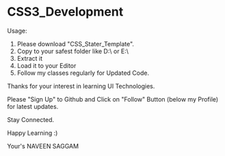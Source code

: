 # CSS3_Development

Usage:

1) Please download "CSS_Stater_Template".
2) Copy to your safest folder like D:\ or E:\
3) Extract it
4) Load it to your Editor
5) Follow my classes regularly for Updated Code.

Thanks for your interest in learning UI Technologies.

Please "Sign Up" to Github and Click on "Follow" Button (below my Profile) for latest updates.

Stay Connected.

Happy Learning :)

Your's NAVEEN SAGGAM
